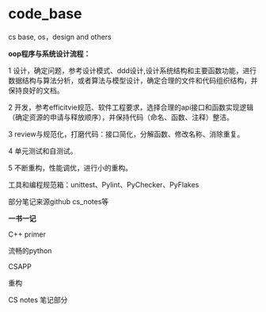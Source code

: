 # code_base
cs base, os，design  and others



**oop程序与系统设计流程：**

1  设计，确定问题，参考设计模式、ddd设计,设计系统结构和主要函数功能，进行数据结构与算法分析，或者算法与模型设计，确定合理的文件和代码组织结构，并保持良好的文档。

2  开发，参考efficitvie规范、软件工程要求，选择合理的api接口和函数实现逻辑（确定资源的申请与释放顺序），并保持代码（命名、函数、注释）整洁。

3  review与规范化，打磨代码：接口简化，分解函数、修改名称、消除重复。

4  单元测试和自测试。

5  不断重构，性能调优，进行小的重构。



工具和编程规范箱：unittest、Pylint、PyChecker、PyFlakes


部分笔记来源github cs_notes等

**一书一记**

C++ primer

流畅的python  

CSAPP

重构

CS notes 笔记部分





